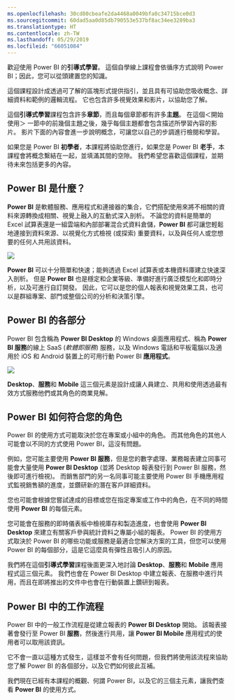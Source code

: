 ```yaml
---
ms.openlocfilehash: 30cd80cbeafe2da4468a0049bfa0c34715bce0d3
ms.sourcegitcommit: 60dad5aa0d85db790553e537bf8ac34ee3289ba3
ms.translationtype: HT
ms.contentlocale: zh-TW
ms.lasthandoff: 05/29/2019
ms.locfileid: "66051084"
---
```

歡迎使用 Power BI 的**引導式學習**。 這個自學線上課程會依循序方式說明 Power BI；因此，您可以從頭建置您的知識。

這個課程設計成透過可了解的區塊形式提供指引，並且具有可協助您吸收概念、詳細資料和範例的邏輯流程。 它也包含許多視覺效果和影片，以協助您了解。

這個**引導式學習**課程包含許多**章節**，而且每個章節都有許多**主題**。 在這個＜開始使用＞  一節中的前幾個主題之後，幾乎每個主題都會包含描述所學習內容的影片。 影片下面的內容會進一步說明概念，可讓您以自己的步調進行檢閱和學習。

如果您是 Power BI **初學者**，本課程將協助您進行，如果您是 Power BI **老手**，本課程會將概念繫結在一起，並填滿其間的空隙。 我們希望您喜歡這個課程，並期待未來包括更多的內容。

## <a name="what-is-power-bi"></a>Power BI 是什麼？
**Power BI** 是軟體服務、應用程式和連接器的集合，它們搭配使用來將不相關的資料來源轉換成相關、視覺上融入的互動式深入剖析。 不論您的資料是簡單的 Excel 試算表還是一組雲端和內部部署混合式資料倉儲，**Power BI** 都可讓您輕鬆地連接到資料來源、以視覺化方式檢視 (或探索) 重要資料，以及與任何人或您想要的任何人共用該資料。

![](media/0-0-what-is-power-bi/c0a0_1.png)

**Power BI** 可以十分簡單和快速；能夠透過 Excel 試算表或本機資料庫建立快速深入剖析。 但是 **Power BI** 也是穩定和企業等級、準備好進行廣泛模型化和即時分析，以及可進行自訂開發。 因此，它可以是您的個人報表和視覺效果工具，也可以是群組專案、部門或整個公司的分析和決策引擎。

## <a name="the-parts-of-power-bi"></a>Power BI 的各部分
Power BI 包含稱為 **Power BI Desktop** 的 Windows 桌面應用程式、稱為 **Power BI 服務**的線上 SaaS (*軟體即服務*) 服務，以及 Windows 電話和平板電腦以及適用於 iOS 和 Android 裝置上的可用行動 Power BI **應用程式**。

![](media/0-0-what-is-power-bi/c0a0_2.png)

**Desktop**、**服務**和 **Mobile** 這三個元素是設計成讓人員建立、共用和使用透過最有效方式服務他們或其角色的商業見解。

## <a name="how-power-bi-matches-your-role"></a>Power BI 如何符合您的角色
Power BI 的使用方式可能取決於您在專案或小組中的角色。 而其他角色的其他人可能會以不同的方式使用 Power BI，這沒有問題。

例如，您可能主要使用 **Power BI 服務**，但是您的數字處理、業務報表建立同事可能會大量使用 **Power BI Desktop** (並將 Desktop 報表發行到 Power BI 服務，然後即可進行檢視)。 而銷售部門的另一名同事可能主要使用 Power BI 手機應用程式監視銷售額的進度，並鑽研新的潛在客戶詳細資料。

您也可能會根據您嘗試達成的目標或您在指定專案或工作中的角色，在不同的時間使用 **Power BI** 的每個元素。

您可能會在服務的即時儀表板中檢視庫存和製造進度，也會使用 **Power BI Desktop** 來建立有關客戶參與統計資料之專屬小組的報表。 Power BI 的使用方式取決於 Power BI 的哪些功能或服務是最適合您解決方案的工具，但您可以使用 Power BI 的每個部分，這是它這麼具有彈性且吸引人的原因。

我們將在這個**引導式學習**課程後面更深入地討論 **Desktop**、**服務**和 **Mobile** 應用程式這三個元素。 我們也會在 Power BI Desktop 中建立報表、在服務中進行共用，而且在即將推出的文件中也會在行動裝置上鑽研到報表。

## <a name="the-flow-of-work-in-power-bi"></a>Power BI 中的工作流程
Power BI 中的一般工作流程是從建立報表的 **Power BI Desktop** 開始。 該報表接著會發行至 Power BI **服務**，然後進行共用，讓 **Power BI Mobile** 應用程式的使用者可以取用該資訊。

它不會一直以這種方式發生，這樣並不會有任何問題，但我們將使用該流程來協助您了解 Power BI 的各個部分，以及它們如何彼此互補。

我們現在已經有本課程的概觀、何謂 Power BI，以及它的三個主元素，讓我們查看 **Power BI** 的使用方式。

